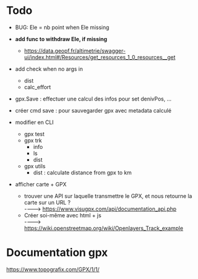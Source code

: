 # Todo

- BUG: Ele = nb point when Ele missing
- **add func to withdraw Ele, if missing**
    * https://data.geopf.fr/altimetrie/swagger-ui/index.html#/Resources/get_resources_1_0_resources__get

- add check when no args in
    * dist
    * calc_effort

- gpx.Save : effectuer une calcul des infos pour set denivPos, ...
- créer cmd save : pour sauvegarder gpx avec metadata calculé

- modifier en CLI
    * gpx test
    * gpx trk 
        + info
        + ls
        + dist
    * gpx utils
        + dist : calculate distance from gpx to km 

- afficher carte + GPX 
    * trouver une API sur laquelle transmettre le GPX, et nous retourne la carte sur un URL ?  
      ----> https://www.visugpx.com/api/documentation_api.php 
    * Créer soi-même avec html + js  
      ----> https://wiki.openstreetmap.org/wiki/Openlayers_Track_example


# Documentation gpx

https://www.topografix.com/GPX/1/1/

